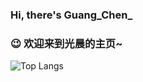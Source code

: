 ### Hi, there's Guang_Chen_ 

### 😉 欢迎来到光晨的主页~

![Top Langs](https://github-status.msdnicrosoft.cn/api/top-langs/?username=GuangChen2333&layout=compact&hide_border=true&hide=html,css)

